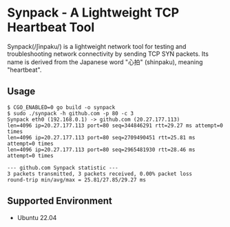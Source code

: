 # Synpack - A Lightweight TCP Heartbeat Tool
Synpack(/ʃinpaku/) is a lightweight network tool for testing and troubleshooting network connectivity by sending TCP SYN packets.
Its name is derived from the Japanese word "心拍" (shinpaku), meaning "heartbeat".

## Usage

```
$ CGO_ENABLED=0 go build -o synpack
$ sudo ./synpack -h github.com -p 80 -c 3
Synpack eth0 (192.168.0.1) -> github.com (20.27.177.113)
len=4096 ip=20.27.177.113 port=80 seq=344846291 rtt=29.27 ms attempt=0 times
len=4096 ip=20.27.177.113 port=80 seq=2709490451 rtt=25.81 ms attempt=0 times
len=4096 ip=20.27.177.113 port=80 seq=2965481930 rtt=28.46 ms attempt=0 times

--- github.com Synpack statistic ---
3 packets transmitted, 3 packets received, 0.00% packet loss
round-trip min/avg/max = 25.81/27.85/29.27 ms
```

## Supported Environment

- Ubuntu 22.04
